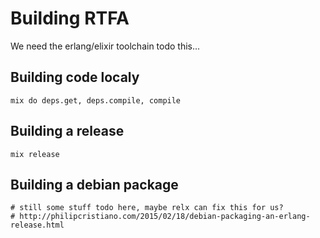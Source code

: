 # Building RTFA

We need the erlang/elixir toolchain todo this...

## Building code localy

```
mix do deps.get, deps.compile, compile 
```

## Building a release

```
mix release
```

## Building a debian package

```
# still some stuff todo here, maybe relx can fix this for us?
# http://philipcristiano.com/2015/02/18/debian-packaging-an-erlang-release.html
```
